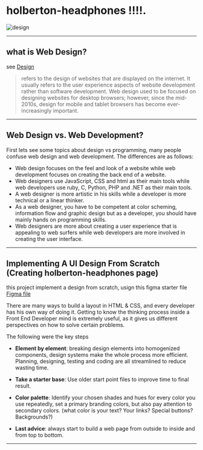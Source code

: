 # holberton-headphones !!!!.

![design](http://cdn.instantshift.com/wp-content/uploads/2015/03/learn-web-design-from-scratch-01.jpg "Design")

----

## what is Web Design?

see [Design](https://www.interaction-design.org/literature/topics/web-design)

> refers to the design of websites that are displayed on the internet. It usually refers to the user experience aspects of website development rather than software development. Web design used to be focused on designing websites for desktop browsers; however, since the mid-2010s, design for mobile and tablet browsers has become ever-increasingly important.

----

## Web Design vs. Web Development?

First lets see some topics about design vs programming, many people confuse web design and web development. The differences are as follows:

- Web design focuses on the feel and look of a website while web development focuses on creating the back end of a website.
- Web designers use JavaScript, CSS and html as their main tools while web developers use ruby, C, Python, PHP and .NET as their main tools.
- A web designer is more artistic in his skills while a developer is more technical or a linear thinker.
- As a web designer, you have to be competent at color scheming, information flow and graphic design but as a developer, you should have mainly hands on programming skills.
- Web designers are more about creating a user experience that is appealing to web surfers while web developers are more involved in creating the user interface.

----

## Implementing A UI Design From Scratch (Creating holberton-headphones page)

this project implement a design from scratch, usign this figma starter file [Figma file](https://www.figma.com/file/gkWRcFqkwtruWZgSfnnHF0/Holberton-School-Headphone-company?node-id=0%3A1)

There are many ways to build a layout in HTML & CSS, and every developer has his own way of doing it. Getting to know the thinking process inside a Front End Developer mind is extremely useful, as it gives us different perspectives on how to solve certain problems.

The following were the key steps

- **Element by element**: breaking design elements into homogenized components, design systems make the whole process more efficient. Planning, designing, testing and coding are all streamlined to reduce wasting time.

- **Take a starter base**: Use older start point files to improve time to final result.
- **Color palette**: Identify your chosen shades and hues for every color you use repeatedly, set a primary branding colors, but also pay attention to secondary colors. (what color is your text? Your links? Special buttons? Backgrounds?)
- **Last advice**:  always start to build a web page from outside to inside and from top to bottom.

----
